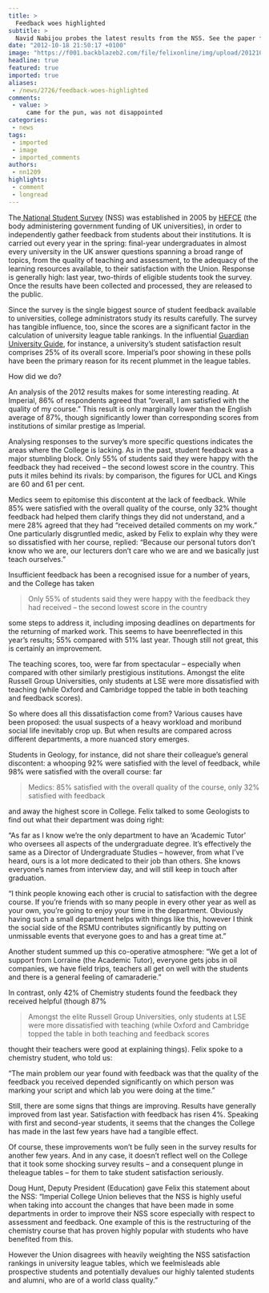 ```yaml
---
title: >
  Feedback woes highlighted
subtitle: >
  Navid Nabijou probes the latest results from the NSS. See the paper for the tables.
date: "2012-10-18 21:50:17 +0100"
image: "https://f001.backblazeb2.com/file/felixonline/img/upload/201210182250-felix-jason-in-article.jpg"
headline: true
featured: true
imported: true
aliases:
 - /news/2726/feedback-woes-highlighted
comments:
 - value: >
     came for the pun, was not disappointed
categories:
 - news
tags:
 - imported
 - image
 - imported_comments
authors:
 - nn1209
highlights:
 - comment
 - longread
---
```


The[ National Student Survey](http://www.thestudentsurvey.com/) (NSS) was established in 2005 by [HEFCE](http://www.hefce.ac.uk/) (the body administering government funding of UK universities), in order to independently gather feedback from students about their institutions. It is carried out every year in the spring: final-year undergraduates in almost every university in the UK answer questions spanning a broad range of topics, from the quality of teaching and assessment, to the adequacy of the learning resources available, to their satisfaction with the Union. Response is generally high: last year, two-thirds of eligible students took the survey. Once the results have been collected and processed, they are released to the public.

Since the survey is the single biggest source of student feedback available to universities, college administrators study its results carefully. The survey has tangible influence, too, since the scores are a significant factor in the calculation of university league table rankings. In the influential [Guardian University Guide](http://www.guardian.co.uk/education/universityguide), for instance, a university’s student satisfaction result comprises 25% of its overall score. Imperial’s poor showing in these polls have been the primary reason for its recent plummet in the league tables.

How did we do?

An analysis of the 2012 results makes for some interesting reading. At Imperial, 86% of respondents agreed that “overall, I am satisfied with the quality of my course.” This result is only marginally lower than the English average of 87%, though significantly lower than corresponding scores from institutions of similar prestige as Imperial.

Analysing responses to the survey’s more specific questions indicates the areas where the College is lacking. As in the past, student feedback was a major stumbling block. Only 55% of students said they were happy with the feedback they had received – the second lowest score in the country. This puts it miles behind its rivals: by comparison, the figures for UCL and Kings are 60 and 61 per cent.

Medics seem to epitomise this discontent at the lack of feedback. While 85% were satisfied with the overall quality of the course, only 32% thought feedback had helped them clarify things they did not understand, and a mere 28% agreed that they had “received detailed comments on my work.”
 One particularly disgruntled medic, asked by Felix to explain why they were so dissatisfied with her course, replied: “Because our personal tutors don’t know who we are, our lecturers don’t care who we are and we basically just teach ourselves.”

Insufficient feedback has been a recognised issue for a number of years, and the College has taken

> Only 55% of students said they were happy with the feedback they had received – the second lowest score in the country

some steps to address it, including imposing deadlines on departments for the returning of marked work. This seems to have beenreflected in this year’s results; 55% compared with 51% last year. Though still not great, this is certainly an improvement.

The teaching scores, too, were far from spectacular – especially when compared with other similarly prestigious institutions. Amongst the elite Russell Group Universities, only students at LSE were more dissatisfied with teaching (while Oxford and Cambridge topped the table in both teaching and feedback scores).

So where does all this dissatisfaction come from? Various causes have been proposed: the usual suspects of a heavy workload and moribund social life inevitably crop up. But when results are compared across different departments, a more nuanced story emerges.

Students in Geology, for instance, did not share their colleague’s general discontent: a whooping 92% were satisfied with the level of feedback, while 98% were satisfied with the overall course: far

> Medics: 85% satisfied with the overall quality of the course, only 32% satisfied with feedback

and away the highest score in College. Felix talked to some Geologists to find out what their department was doing right:

“As far as I know we’re the only department to have an ‘Academic Tutor’ who oversees all aspects of the undergraduate degree. It’s effectively the same as a Director of Undergraduate Studies – however, from what I’ve heard, ours is a lot more dedicated to their job than others. She knows everyone’s names from interview day, and will still keep in touch after graduation.

“I think people knowing each other is crucial to satisfaction with the degree course. If you’re friends with so many people in every other year as well as your own, you’re going to enjoy your time in the department. Obviously having such a small department helps with things like this, however I think the social side of the RSMU contributes significantly by putting on unmissable events that everyone goes to and has a great time at.”

Another student summed up this co-operative atmosphere: “We get a lot of support from Lorraine (the Academic Tutor), everyone gets jobs in oil companies, we have field trips, teachers all get on well with the students and there is a general feeling of camaraderie.”

In contrast, only 42% of Chemistry students found the feedback they received helpful (though 87%

> Amongst the elite Russell Group Universities, only students at LSE were more dissatisfied with teaching (while Oxford and Cambridge topped the table in both teaching and feedback scores

thought their teachers were good at explaining things). Felix spoke to a chemistry student, who told us:

“The main problem our year found with feedback was that the quality of the feedback you received depended significantly on which person was marking your script and which lab you were doing at the time.”

Still, there are some signs that things are improving. Results have generally improved from last year. Satisfaction with feedback has risen 4%. Speaking with first and second-year students, it seems that the changes the College has made in the last few years have had a tangible effect.

Of course, these improvements won’t be fully seen in the survey results for another few years. And in any case, it doesn’t reflect well on the College that it took some shocking survey results – and a consequent plunge in theleague tables – for them to take student satisfaction seriously.

Doug Hunt, Deputy President (Education) gave Felix this statement about the NSS: “Imperial College Union believes that the NSS is highly useful when taking into account the changes that have been made in some departments in order to improve their NSS score especially with respect to assessment and feedback. One example of this is the restructuring of the chemistry course that has proven highly popular with students who have benefited from this.

However the Union disagrees with heavily weighting the NSS satisfaction rankings in university league tables, which we feelmisleads able prospective students and potentially devalues our highly talented students and alumni, who are of a world class quality.”

